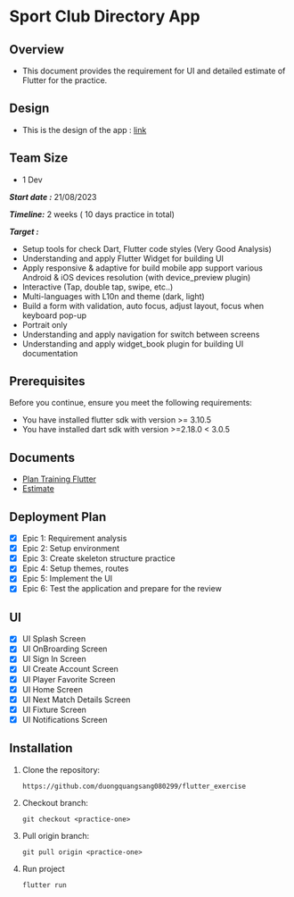 
# Sport Club Directory App

## Overview

- This document provides the requirement for UI and detailed estimate of Flutter for the practice.
## Design

- This is the design of the app : [link](https://www.figma.com/file/85qn4nurnKq6TkOUtQ7gxz/sport-club-directory-app-bugradere?node-id=0%3A1&mode=dev)

## Team Size 

- 1 Dev

***Start date :*** 21/08/2023

***Timeline:*** 2 weeks ( 10 days practice in total)

***Target :***

- Setup tools for check Dart, Flutter code styles (Very Good Analysis)
- Understanding and apply Flutter Widget for building UI
- Apply responsive & adaptive for build mobile app support various Android & iOS devices resolution (with device_preview plugin)
- Interactive (Tap, double tap, swipe, etc..)
- Multi-languages with L10n and theme (dark, light)
- Build a form with validation, auto focus, adjust layout, focus when keyboard pop-up
- Portrait only
- Understanding and apply navigation for switch between screens
- Understanding and apply widget_book plugin for building UI documentation

## Prerequisites
Before you continue, ensure you meet the following requirements:
- You have installed flutter sdk with version >= 3.10.5
- You have installed dart sdk with version >=2.18.0 < 3.0.5
    
## Documents
- [Plan Training Flutter](https://docs.google.com/document/d/1pJoljLSp24DMVJ0TVf86HTEyqC9LjLFA-YmMfjMhSLY/edit)
- [Estimate](https://trello.com/b/YdQqrfmn/flutter-practice-part-1)
​
## Deployment Plan
- [X] Epic 1: Requirement analysis
- [X] Epic 2: Setup environment
- [X] Epic 3: Create skeleton structure practice
- [X] Epic 4: Setup themes, routes
- [X] Epic 5: Implement the UI
- [X] Epic 6: Test the application and prepare for the review

## UI
- [X] UI Splash Screen
- [X] UI OnBroarding Screen
- [X] UI Sign In Screen
- [X] UI Create Account Screen
- [X] UI Player Favorite Screen
- [X] UI Home Screen
- [X] UI Next Match Details Screen
- [X] UI Fixture Screen
- [X] UI Notifications Screen
## Installation
1. Clone the repository:
​
    ```
    https://github.com/duongquangsang080299/flutter_exercise
    ```
2. Checkout branch:
​
    ```
    git checkout <practice-one> 
    ```
3. Pull origin branch:
​
    ```
    git pull origin <practice-one> 
    ```
4. Run project
   ```
   flutter run
   ```
​



